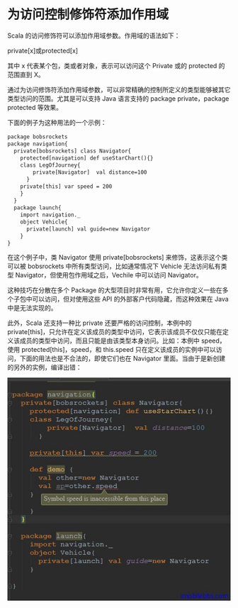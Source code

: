 # 为访问控制修饰符添加作用域 #

Scala 的访问修饰符可以添加作用域参数。作用域的语法如下：
  
private[x]或protected[x]  

其中 x 代表某个包，类或者对象，表示可以访问这个 Private 或的 protected 的范围直到 X。

通过为访问修饰符添加作用域参数，可以非常精确的控制所定义的类型能够被其它类型访问的范围。尤其是可以支持 Java 语言支持的 package private，package protected 等效果。

下面的例子为这种用法的一个示例：

```
package bobsrockets
package navigation{
  private[bobsrockets] class Navigator{
    protected[navigation] def useStarChart(){}
    class LegOfJourney{
        private[Navigator]  val distance=100
      }
    private[this] var speed = 200
    }
  }
  package launch{
    import navigation._
    object Vehicle{
      private[launch] val guide=new Navigator
    }
}
```

在这个例子中，类 Navigator 使用 private[bobsrockets] 来修饰，这表示这个类可以被 bobsrockets 中所有类型访问，比如通常情况下 Vehicle 无法访问私有类型 Navigator，但使用包作用域之后，Vechile 中可以访问 Navigator。

这种技巧在分散在多个 Package 的大型项目时非常有用，它允许你定义一些在多个子包中可以访问，但对使用这些 API 的外部客户代码隐藏，而这种效果在 Java 中是无法实现的。

此外，Scala 还支持一种比 private 还要严格的访问控制，本例中的 private[this]，只允许在定义该成员的类型中访问，它表示该成员不仅仅只能在定义该成员的类型中访问，而且只能是由该类型本身访问。比如：本例中 speed，使用 protected[this]，speed，和 this.speed 只在定义该成员的实例中可以访问，下面的用法也是不合法的，即使它们也在 Navigator 里面。当由于是新创建的另外的实例，编译出错：

![](images\19.png)
